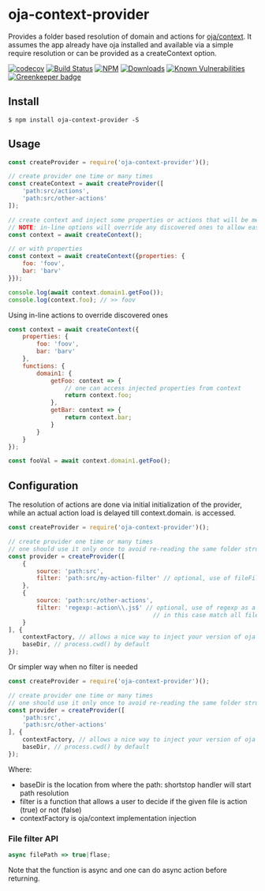 # oja-context-provider

Provides a folder based resolution of domain and actions for [oja/context](https://github.com/dimichgh/oja).
It assumes the app already have oja installed and available via a simple require resolution or can be provided as a createContext option.

[![codecov](https://codecov.io/gh/dimichgh/oja-context-provider/branch/master/graph/badge.svg)](https://codecov.io/gh/dimichgh/oja-context-provider)
[![Build Status](https://travis-ci.org/dimichgh/oja-context-provider.svg?branch=master)](https://travis-ci.org/dimichgh/oja-context-provider) [![NPM](https://img.shields.io/npm/v/oja-context-provider.svg)](https://www.npmjs.com/package/oja-context-provider)
[![Downloads](https://img.shields.io/npm/dm/oja-context-provider.svg)](http://npm-stat.com/charts.html?package=oja-context-provider)
[![Known Vulnerabilities](https://snyk.io/test/github/dimichgh/oja-context-provider/badge.svg)](https://snyk.io/test/github/dimichgh/oja-context-provider)
[![Greenkeeper badge](https://badges.greenkeeper.io/dimichgh/oja-context-provider.svg)](https://greenkeeper.io/)

## Install

```
$ npm install oja-context-provider -S
```

## Usage

```js
const createProvider = require('oja-context-provider')();

// create provider one time or many times
const createContext = await createProvider([
    'path:src/actions',
    'path:src/other-actions'
]);

// create context and inject some properties or actions that will be merged with the ones discovered.
// NOTE: in-line options will override any discovered ones to allow easy mocking
const context = await createContext(); 

// or with properties
const context = await createContext({properties: {
    foo: 'foov',
    bar: 'barv'
}}); 

console.log(await context.domain1.getFoo());
console.log(context.foo); // >> foov
```

Using in-line actions to override discovered ones

```js
const context = await createContext({
    properties: {
        foo: 'foov',
        bar: 'barv'
    },
    functions: {
        domain1: {
            getFoo: context => {
                // one can access injected properties from context
                return context.foo;
            },
            getBar: context => {
                return context.bar;
            }
        }
    }
});

const fooVal = await context.domain1.getFoo();
```

## Configuration

The resolution of actions are done via initial initialization of the provider, while an actual action load is delayed till context.domain.<action> is accessed.

```js
const createProvider = require('oja-context-provider')();

// create provider one time or many times
// one should use it only once to avoid re-reading the same folder structure
const provider = createProvider([
    {
        source: 'path:src',
        filter: 'path:src/my-action-filter' // optional, use of fileFilter function
    },
    {
        source: 'path:src/other-actions',
        filter: 'regexp:-action\\.js$' // optional, use of regexp as a filter and
                                         // in this case match all files that end with -action.js
    }
], {
    contextFactory, // allows a nice way to inject your version of oja context implementation
    baseDir, // process.cwd() by default
});
```
Or simpler way when no filter is needed

```js
const createProvider = require('oja-context-provider')();

// create provider one time or many times
// one should use it only once to avoid re-reading the same folder structure
const provider = createProvider([
    'path:src',
    'path:src/other-actions'
], {
    contextFactory, // allows a nice way to inject your version of oja context implementation
    baseDir, // process.cwd() by default
});
```


Where:
* baseDir is the location from where the path: shortstop handler will start path resolution
* filter is a function that allows a user to decide if the given file is action (true) or not (false)
* contextFactory is oja/context implementation injection

### File filter API

```js
async filePath => true|flase;
```

Note that the function is async and one can do async action before returning.